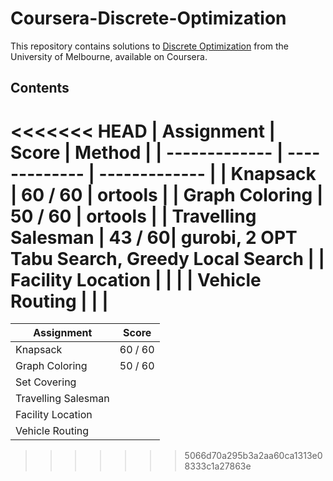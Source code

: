 # Coursera-Discrete-Optimization
This repository contains solutions to [Discrete Optimization](https://www.coursera.org/learn/discrete-optimization/) from the University of Melbourne, available on Coursera.

## Contents

<<<<<<< HEAD
| Assignment  | Score | Method |
| ------------- | ------------- | ------------- |
| Knapsack  | 60 / 60  | ortools |
| Graph Coloring  | 50 / 60 | ortools |
| Travelling Salesman | 43 / 60| gurobi, 2 OPT Tabu Search, Greedy Local Search |
| Facility Location | | |
| Vehicle Routing | | | 
=======
| Assignment  | Score |
| ------------- | ------------- |
| Knapsack  | 60 / 60  |
| Graph Coloring  | 50 / 60 |
| Set Covering | |
| Travelling Salesman | |
| Facility Location | |
| Vehicle Routing | |
>>>>>>> 5066d70a295b3a2aa60ca1313e08333c1a27863e
